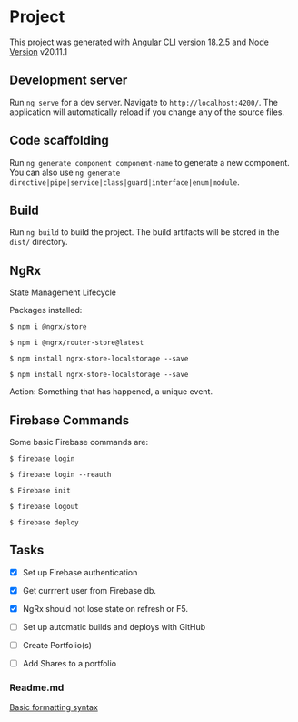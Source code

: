 # Project

This project was generated with [Angular CLI](https://github.com/angular/angular-cli) version 18.2.5 and [Node Version](https://nodejs.org/en/blog/release/v20.11.1) v20.11.1

## Development server

Run `ng serve` for a dev server. Navigate to `http://localhost:4200/`. The application will automatically reload if you change any of the source files.

## Code scaffolding

Run `ng generate component component-name` to generate a new component. You can also use `ng generate directive|pipe|service|class|guard|interface|enum|module`.

## Build

Run `ng build` to build the project. The build artifacts will be stored in the `dist/` directory.


## NgRx 

State Management Lifecycle

Packages installed: 

```
$ npm i @ngrx/store

$ npm i @ngrx/router-store@latest

$ npm install ngrx-store-localstorage --save

$ npm install ngrx-store-localstorage --save
```



Action: Something that has happened, a unique event. 


## Firebase Commands 

Some basic Firebase commands are:

```
$ firebase login

$ firebase login --reauth

$ Firebase init

$ firebase logout

$ firebase deploy
```



## Tasks

- [x] Set up Firebase authentication

- [x] Get currrent user from Firebase db. 

- [x] NgRx should not lose state on refresh or F5. 

- [ ] Set up automatic builds and deploys with GitHub

- [ ] Create Portfolio(s)

- [ ] Add Shares to a portfolio




### Readme.md 

[Basic formatting syntax](https://docs.github.com/en/get-started/writing-on-github/getting-started-with-writing-and-formatting-on-github/basic-writing-and-formatting-syntax)

